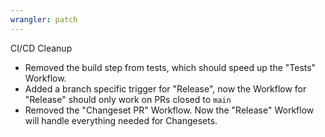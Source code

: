 ```yaml
---
wrangler: patch
---
```


CI/CD Cleanup
- Removed the build step from tests, which should speed up the "Tests" Workflow.
- Added a branch specific trigger for "Release", now the Workflow for "Release" should only work on PRs closed to `main`
- Removed the "Changeset PR" Workflow. Now the "Release" Workflow will handle everything needed for Changesets.
